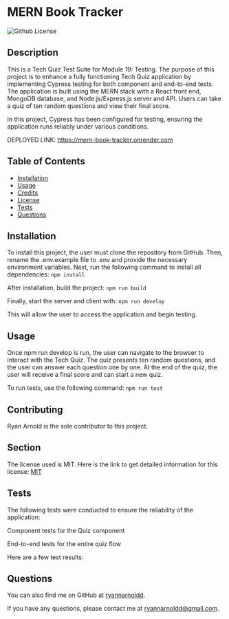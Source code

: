 # MERN Book Tracker
![Github License](https://img.shields.io/badge/license-MIT-green)

## Description

This is a Tech Quiz Test Suite for Module 19: Testing. The purpose of this project is to enhance a fully functioning Tech Quiz application by implementing Cypress testing for both component and end-to-end tests. The application is built using the MERN stack with a React front end, MongoDB database, and Node.js/Express.js server and API. Users can take a quiz of ten random questions and view their final score.

In this project, Cypress has been configured for testing, ensuring the application runs reliably under various conditions.

DEPLOYED LINK: https://mern-book-tracker.onrender.com

## Table of Contents

- [Installation](#installation)
- [Usage](#usage)
- [Credits](#credits)
- [License](#license)
- [Tests](#tests)
- [Questions](#questions)

## Installation

To install this project, the user must clone the repository from GitHub. Then, rename the .env.example file to .env and provide the necessary environment variables. Next, run the following command to install all dependencies: `npm install`

After installation, build the project: `npm run build`

Finally, start the server and client with: `npm run develop`

This will allow the user to access the application and begin testing.

## Usage

Once npm run develop is run, the user can navigate to the browser to interact with the Tech Quiz. The quiz presents ten random questions, and the user can answer each question one by one. At the end of the quiz, the user will receive a final score and can start a new quiz.

To run tests, use the following command: `npm run test`

## Contributing

Ryan Arnold is the sole contributor to this project.

## Section

The license used is MIT. Here is the link to get detailed information for this license: [MIT](https://mit-license.org/)

## Tests

The following tests were conducted to ensure the reliability of the application:

Component tests for the Quiz component

End-to-end tests for the entire quiz flow

Here are a few test results:


## Questions

You can also find me on GitHub at [ryannarnoldd](https://www.github.com/ryannarnoldd).

If you have any questions, please contact me at [ryannarnoldd@gmail.com](mailto:ryannarnoldd@gmail.com).
